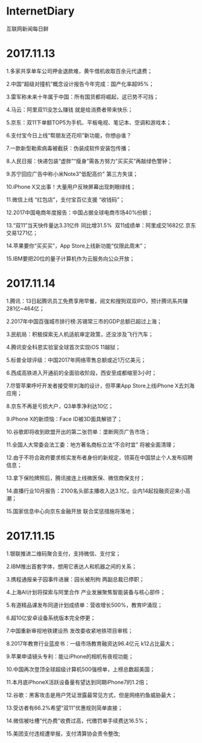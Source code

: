 # InternetDiary
互联网新闻每日鲜


# 2017.11.13

1.多家共享单车公司押金退款难，黄牛借机收取百余元代退费；

2.中国“超级对撞机”概念设计报告今年完成：国产化率超95%；

3.雷军称未来十年属于中国：所有国货都将崛起，这已势不可挡；

4.马云：阿里双11没怎么赚钱 就是给消费者带来快乐；

5.京东：双11下单额TOP5为手机、平板电视、笔记本、空调和游戏本；

6.支付宝今日上线“帮朋友还花呗”新功能，你想@谁？

7.一款新型勒索病毒被截获：伪装成软件安装包传播；

8.人民日报：快递包装“虚胖”“瘦身”需各方努力“买买买”再敲绿色警钟；

9.苏宁回应广告中称小米Note3"低配高价" 第三方失误；

10.iPhone X又出事！大量用户反映屏幕出现刺眼绿线；

11.微信上线 “红包店”，支付宝百亿支援 “收钱码”；

12.2017中国电商年度报告：中国占据全球电商市场40%份额；

13.“双11”当天快件量达3.31亿件 同比增31.5%  双11成绩单：阿里成交1682亿 京东交易1271亿；

14.苹果要你“买买买”，App Store上线新功能“仅限此周末”；

15.IBM要把20位的量子计算机作为云服务向公众开放；


# 2017.11.14
1.腾讯：13日起腾讯员工免费享用早餐，阅文和搜狗双双IPO，预计腾讯系共赚281亿~464亿；

2.2017年中国百强城市排行榜:苏锡常三市的GDP总额已超过上海；

3.民航局：积极探索无人机适航审定政策，还没涉及飞行汽车；

4.腾讯安全科恩实验室全球首次实现iOS 11越狱；

5.标普全球评级：中国2017年网络零售总额或近1万亿美元；

6.西成高铁进入开通前的全面验收阶段，西安至成都缩至3小时；

7.尽管苹果呼吁开发者接受带刘海的设计，但苹果App Store上线iPhone X去刘海应用；

8.京东不再是亏损大户，Q3单季净利达10亿；

9.iPhone X的新烦恼：Face ID被3D面具解锁了；

10.谷歌即将收到欧盟开出的第二张罚单：垄断网页广告市场；

11.全国人大常委会法工委：地方著名商标立法“不合时宜” 将被全面清理；

12.由于不符合政府要求核实发布者身份的新规定，领英在中国禁止个人发布招聘信息；

13.拿下保险牌照后，腾讯接连上线微医保、微信商保支付；

14.直播行业10月报告：2100名头部主播收入达3.1亿，业内14起投融资迎来小高潮；

15.国家信息中心向京东金融开放 联合奖惩措施将落地；


# 2017.11.15
1.银联推进二维码聚合支付，支持微信、支付宝；

2.IBM推出首套字体，想用它表达人和机器之间的关系；

3.携程通报亲子园事件进展：园长被刑拘 两副总裁已停职；

4.上海AI计划将探索与阿里合作 产业发展聚焦智能装备与核心部件；

5.有道精品课发布同道计划成绩单：营收增长500%，教育IP涌现；

6.超10亿安卓设备系统版本完全停更；

7.中国重新审视地铁建设热 发改委收紧地铁项目审核；

8.2017年教育行业蓝皮书：一级市场教育融资达96.4亿元 k12占比最大；

9.苹果申请镜头专利：能让iPhone的相机有夜视功能；

10.中国再次登顶全球超级计算机500强榜单，上榜总数超美国；

11.本月底iPhoneX活跃设备量有望达到同期iPhone7的1.2倍；

12.谷歌：黑客攻击是用户凭证泄露最常见方式，但是网络钓鱼威胁最大；

13.受访者有66.2%希望“双11”优惠规则简单直接；

14.微信被吐槽“代办费”收费过高，代缴罚单手续费达16.5%；

15.美团支付违规遭举报，支付清算协会责令整改;


